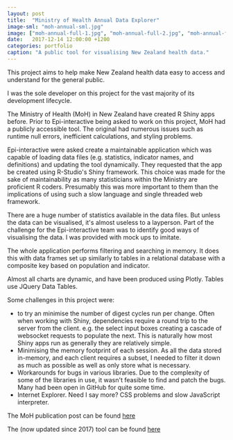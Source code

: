 ```yaml
---
layout: post
title:  "Ministry of Health Annual Data Explorer"
image-sml: "moh-annual-sml.jpg"
image: ["moh-annual-full-1.jpg", "moh-annual-full-2.jpg", "moh-annual-full-3.jpg"]
date:   2017-12-14 12:00:00 +1200
categories: portfolio
caption: "A public tool for visualising New Zealand health data."
---
```


This project aims to help make New Zealand health data easy to access and understand for the general public.

I was the sole developer on this project for the vast majority of its development lifecycle.

The Ministry of Health (MoH) in New Zealand have created R Shiny apps before. Prior to Epi-interactive being asked to work on this project, MoH had a publicly accessible tool. The original had
numerous issues such as runtime null errors, inefficient calculations, and styling problems.

Epi-interactive were asked create a maintainable application which was capable of loading data files (e.g. statistics, indicator names, and definitions) and updating the tool dynamically. They requested that the app be created using R-Studio's Shiny framework. This choice was made for the sake of maintainability as many statisticians within the Ministry are proficient R coders. Presumably this was more important to them than the implications of using such a slow language and single threaded web framework.

There are a huge number of statistics available in the data files. But unless the data can be visualised, it's almost useless to a layperson. Part of the challenge for the Epi-interactive team was to identify good ways of visualising the data. I was provided with mock ups to imitate.

The whole application performs filtering and searching in memory. It does this with data frames set up similarly to tables in a relational database with a composite key based on population and indicator.

Almost all charts are dynamic, and have been produced using Plotly. Tables use JQuery Data Tables.

Some challenges in this project were:

- to try an minimise the number of digest cycles run per change. Often when working with Shiny, dependencies require a round trip to the server from the client. e.g. the select input boxes creating a cascade of websocket requests to populate the next. This is naturally how most Shiny apps run as generally they are relatively simple.
- Minimising the memory footprint of each session. As all the data stored in-memory, and each client requires a subset, I needed to filter it down as much as possible as well as only store what is necessary.
- Workarounds for bugs in various libraries. Due to the complexity of some of the libraries in use, it wasn't feasible to find and patch the bugs. Many had been open in GitHub for quite some time.
- Internet Explorer. Need I say more? CSS problems and slow JavaScript interpreter.


The MoH publication post can be found <a href="https://www.health.govt.nz/publication/annual-update-key-results-2016-17-new-zealand-health-survey" target="_blank">here</a>

The (now updated since 2017) tool can be found <a href="https://minhealthnz.shinyapps.io/nz-health-survey-2019-20-annual-data-explorer/" target="_blank">here</a>